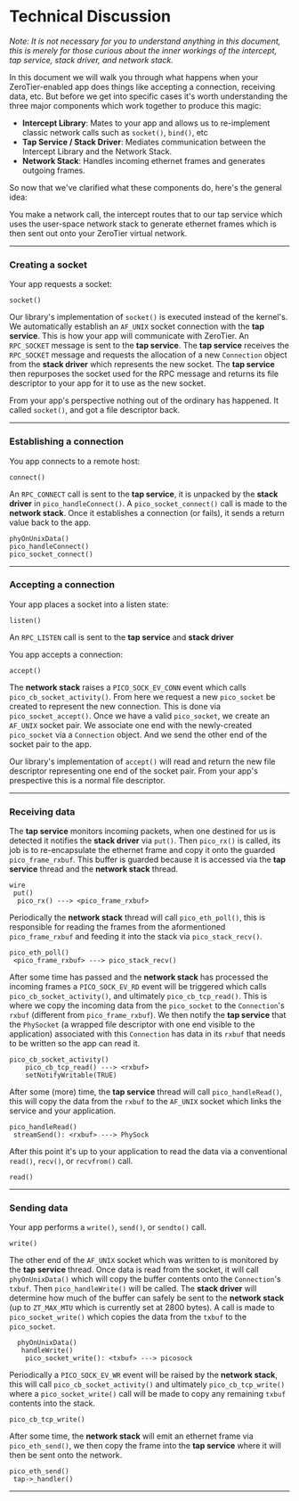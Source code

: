 Technical Discussion
======

*Note: It is not necessary for you to understand anything in this document, this is merely for those curious about the inner workings of the intercept, tap service, stack driver, and network stack.*

In this document we will walk you through what happens when your ZeroTier-enabled app does things like accepting a connection, receiving data, etc. But before we get into specific cases it's worth understanding the three major components which work together to produce this magic: 

 - **Intercept Library**: Mates to your app and allows us to re-implement classic network calls such as `socket()`, `bind()`, etc
 - **Tap Service / Stack Driver**: Mediates communication between the Intercept Library and the Network Stack. 
 - **Network Stack**: Handles incoming ethernet frames and generates outgoing frames.

So now that we've clarified what these components do, here's the general idea:

You make a network call, the intercept routes that to our tap service which uses the user-space network stack to generate ethernet frames which is then sent out onto your ZeroTier virtual network.

***






### Creating a socket

Your app requests a socket:

```
socket()
```

Our library's implementation of `socket()` is executed instead of the kernel's. We automatically establish an `AF_UNIX` socket connection with the **tap service**. This is how your app will communicate with ZeroTier. An `RPC_SOCKET` message is sent to the **tap service**. The **tap service** receives the `RPC_SOCKET` message and requests the allocation of a new `Connection` object from the **stack driver** which represents the new socket. The **tap service** then repurposes the socket used for the RPC message and returns its file descriptor to your app for it to use as the new socket.

From your app's perspective nothing out of the ordinary has happened. It called `socket()`, and got a file descriptor back.
***









### Establishing a connection

You app connects to a remote host:

```
connect()
```

An `RPC_CONNECT` call is sent to the **tap service**, it is unpacked by the **stack driver** in `pico_handleConnect()`. A `pico_socket_connect()` call is made to the **network stack**. Once it establishes a connection (or fails), it sends a return value back to the app.

```
phyOnUnixData()
pico_handleConnect()
pico_socket_connect()
```
***








### Accepting a connection

Your app places a socket into a listen state:

```
listen()
```
An `RPC_LISTEN` call is sent to the **tap service** and **stack driver**

You app accepts a connection:

```
accept()
```

The **network stack** raises a `PICO_SOCK_EV_CONN` event which calls `pico_cb_socket_activity()`. From here we request a new `pico_socket` be created to represent the new connection. This is done via `pico_socket_accept()`. Once we have a valid `pico_socket`, we create an `AF_UNIX` socket pair. We associate one end with the newly-created `pico_socket` via a `Connection` object. And we send the other end of the socket pair to the app.

Our library's implementation of `accept()` will read and return the new file descriptor representing one end of the socket pair. From your app's prespective this is a normal file descriptor.
***








### Receiving data

The **tap service** monitors incoming packets, when one destined for us is detected it notifies the **stack driver** via `put()`. Then `pico_rx()` is called, its job is to re-encapsulate the ethernet frame and copy it onto the guarded `pico_frame_rxbuf`. This buffer is guarded because it is accessed via the **tap service** thread and the **network stack** thread.

```
wire
 put()
  pico_rx() ---> <pico_frame_rxbuf>
```

Periodically the **network stack** thread will call `pico_eth_poll()`, this is responsible for reading the frames from the aformentioned `pico_frame_rxbuf` and feeding it into the stack via `pico_stack_recv()`.

```
pico_eth_poll()
 <pico_frame_rxbuf> ---> pico_stack_recv()
```

After some time has passed and the **network stack** has processed the incoming frames a `PICO_SOCK_EV_RD` event will be triggered which calls `pico_cb_socket_activity()`, and ultimately `pico_cb_tcp_read()`. This is where we copy the incoming data from the `pico_socket` to the `Connection`'s `rxbuf` (different from `pico_frame_rxbuf`). We then notify the **tap service** that the `PhySocket` (a wrapped file descriptor with one end visible to the application) associated with this `Connection` has data in its `rxbuf` that needs to be written so the app can read it.

```  
pico_cb_socket_activity()
    pico_cb_tcp_read() ---> <rxbuf>
    setNotifyWritable(TRUE)
```

After some (more) time, the **tap service** thread will call `pico_handleRead()`, this will copy the data from the `rxbuf` to the `AF_UNIX` socket which links the service and your application. 

```
pico_handleRead()
 streamSend(): <rxbuf> ---> PhySock
```

After this point it's up to your application to read the data via a conventional `read()`, `recv()`, or `recvfrom()` call.

```
read()
```
***







### Sending data

Your app performs a `write()`, `send()`, or `sendto()` call.

```
write()
```

The other end of the `AF_UNIX` socket which was written to is monitored by the **tap service** thread. Once data is read from the socket, it will call `phyOnUnixData()` which will copy the buffer contents onto the `Connection`'s `txbuf`. Then `pico_handleWrite()` will be called. The **stack driver** will determine how much of the buffer can safely be sent to the **network stack** (up to `ZT_MAX_MTU` which is currently set at 2800 bytes). A call is made to `pico_socket_write()` which copies the data from the `txbuf` to the `pico_socket`.

```
  phyOnUnixData()
   handleWrite() 
    pico_socket_write(): <txbuf> ---> picosock
```

Periodically a `PICO_SOCK_EV_WR` event will be raised by the **network stack**, this will call `pico_cb_socket_activity()` and ultimately `pico_cb_tcp_write()` where a `pico_socket_write()` call will be made to copy any remaining `txbuf` contents into the stack.

```
pico_cb_tcp_write()
```

After some time, the **network stack** will emit an ethernet frame via `pico_eth_send()`, we then copy the frame into the **tap service** where it will then be sent onto the network.

```
pico_eth_send()
 tap->_handler()
```
***


